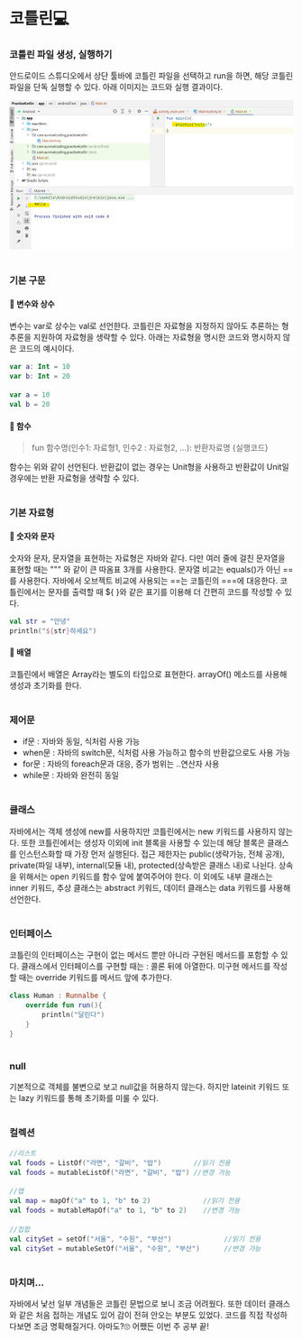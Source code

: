# 코틀린💻

### **코틀린 파일 생성, 실행하기**
안드로이드 스튜디오에서 상단 툴바에 코틀린 파일을 선택하고 run을 하면, 해당 코틀린 파일을 단독 실행할 수 있다. 아래 이미지는 코드와 실행 결과이다.

![runKotlin](./img/4%EC%9E%A5_%EC%BD%94%ED%8B%80%EB%A6%B0%EC%8B%A4%ED%96%89.png)

#
### **기본 구문**
#### **📝 변수와 상수**
변수는 var로 상수는 val로 선언한다. 코틀린은 자료형을 지정하지 않아도 추론하는 형추론을 지원하여 자료형을 생략할 수 있다. 아래는 자료형을 명시한 코드와 명시하지 않은 코드의 예시이다.
```kotlin
var a: Int = 10
var b: Int = 20

var a = 10
val b = 20
```
#### **📝 함수**

>fun 함수명(인수1: 자료형1, 인수2 : 자료형2, ...): 반환자료명 {실행코드}

함수는 위와 같이 선언된다. 반환값이 없는 경우는 Unit형을 사용하고 반환값이 Unit일 경우에는 반환 자료형을 생략할 수 있다.

#
### **기본 자료형**

#### **📝 숫자와 문자**
숫자와 문자, 문자열을 표현하는 자료형은 자바와 같다. 다만 여러 줄에 걸친 문자열을 표현할 때는 """ 와 같이 큰 따옴표 3개를 사용한다. 문자열 비교는 equals()가 아닌 ==를 사용한다. 자바에서 오브젝트 비교에 사용되는 ==는 코틀린의 ===에 대응한다. 코틀린에서는 문자를 출력할 때 ${ }와 같은 표기를 이용해 더 간편히 코드를 작성할 수 있다.
```kotlin
val str = "안녕"
println("${str}하세요")
```

#### **📝 배열**
코틀린에서 배열은 Array라는 별도의 타입으로 표현한다. arrayOf() 메소드를 사용해 생성과 초기화를 한다.

#
### **제어문**

* if문 : 자바와 동일, 식처럼 사용 가능
* when문 : 자바의 switch문, 식처럼 사용 가능하고 함수의 반환값으로도 사용 가능
* for문 : 자바의 foreach문과 대응, 증가 범위는 ..연산자 사용
* while문 : 자바와 완전히 동일

#
### **클래스**
자바에서는 객체 생성에 new를 사용하지만 코틀린에서는 new 키워드를 사용하지 않는다. 또한 코틀린에서는 생성자 이외에 init 블록을 사용할 수 있는데 해당 블록은 클래스를 인스턴스화할 때 가장 먼저 실행된다. 접근 제한자는 public(생략가능, 전체 공개), private(파일 내부), internal(모듈 내), protected(상속받은 클래스 내)로 나뉜다. 상속을 위해서는 open 키워드를 함수 앞에 붙여주어야 한다. 이 외에도 내부 클래스는 inner 키워드, 추상 클래스는 abstract 키워드, 데이터 클래스는 data 키워드를 사용해 선언한다.

#
### **인터페이스**
코틀린의 인터페이스는 구현이 없는 메서드 뿐만 아니라 구현된 메서드를 포함할 수 있다. 클래스에서 인터페이스를 구현할 때는 : 콜론 뒤에 아열한다.  미구현 메서드를 작성할 때는 override 키워드를 메서드 앞에 추가한다. 
```kotlin
class Human : Runnalbe {
    override fun run(){
        println("달린다")
    }
}
```

#
### **null**
기본적으로 객체를 불변으로 보고 null값을 허용하지 않는다. 하지만 lateinit 키워드 또는 lazy 키워드를 통해 초기화를 미룰 수 있다.

#
### **컬렉션**
```kotlin
//리스트
val foods = ListOf("라면", "갈비", "밥")        //읽기 전용
val foods = mutableListOf("라면", "갈비", "밥") //변경 가능

//맵
val map = mapOf("a" to 1, "b" to 2)             //읽기 전용
val foods = mutableMapOf("a" to 1, "b" to 2)    //변경 가능

//집합
val citySet = setOf("서울", "수원", "부산")             //읽기 전용
val citySet = mutableSetOf("서울", "수원", "부산")      //변경 가능
```

#
### **마치며...**
자바에서 낯선 일부 개념들은 코틀린 문법으로 보니 조금 어려웠다. 또한 데이터 클래스와 같은 처음 접하는 개념도 있어 감이 전혀 안오는 부분도 있었다. 코드를 직접 작성하다보면 조금 명확해질거다. 아마도?🙄 어쨌든 이번 주 공부 끝!

